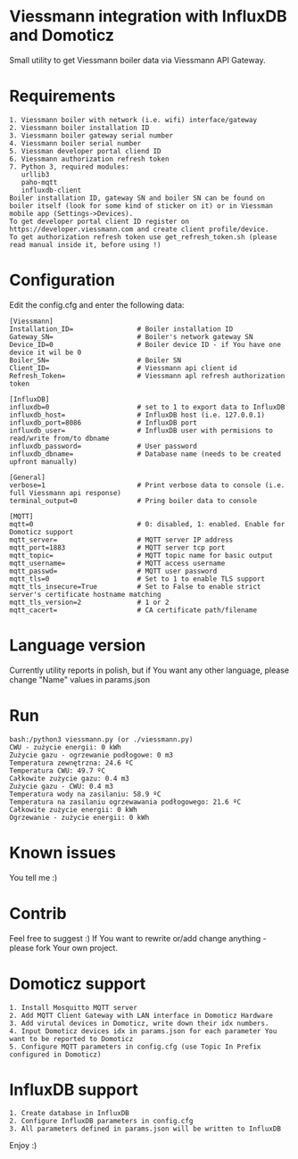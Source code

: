 # Viessmann integration with InfluxDB and Domoticz
Small utility to get Viessmann boiler data via Viessmann API Gateway.

# Requirements
```
1. Viessmann boiler with network (i.e. wifi) interface/gateway
2. Viessmann boiler installation ID
3. Viessmann boiler gateway serial number
4. Viessmann boiler serial number
5. Viessman developer portal cliend ID
6. Viessmann authorization refresh token
7. Python 3, required modules:
   urllib3
   paho-mqtt
   influxdb-client
Boiler installation ID, gateway SN and boiler SN can be found on boiler itself (look for some kind of sticker on it) or in Viessman mobile app (Settings->Devices).
To get developer portal client ID register on https://developer.viessmann.com and create client profile/device.
To get authorization refresh token use get_refresh_token.sh (please read manual inside it, before using !)
```
# Configuration
Edit the config.cfg and enter the following data:
```
[Viessmann]
Installation_ID=                # Boiler installation ID
Gateway_SN=                     # Boiler's network gateway SN
Device_ID=0                     # Boiler device ID - if You have one device it wil be 0
Boiler_SN=                      # Boiler SN
Client_ID=                      # Viessmann api client id
Refresh_Token=                  # Viessmann apl refresh authorization token

[InfluxDB]
influxdb=0                      # set to 1 to export data to InfluxDB
influxdb_host=                  # InfluxDB host (i.e. 127.0.0.1)
influxdb_port=8086              # InfluxDB port
influxdb_user=                  # InfluxDB user with permisions to read/write from/to dbname
influxdb_password=              # User password
influxdb_dbname=                # Database name (needs to be created upfront manually)

[General]
verbose=1                       # Print verbose data to console (i.e. full Viessmann api response)
terminal_output=0               # Pring boiler data to console

[MQTT]
mqtt=0                          # 0: disabled, 1: enabled. Enable for Domoticz support
mqtt_server=                    # MQTT server IP address
mqtt_port=1883                  # MQTT server tcp port
mqtt_topic=                     # MQTT topic name for basic output
mqtt_username=                  # MQTT access username
mqtt_passwd=                    # MQTT user password
mqtt_tls=0                      # Set to 1 to enable TLS support
mqtt_tls_insecure=True          # Set to False to enable strict server's certificate hostname matching
mqtt_tls_version=2              # 1 or 2
mqtt_cacert=                    # CA certificate path/filename
```
# Language version
Currently utility reports in polish, but if You want any other language, please change "Name" values in params.json

# Run
```
bash:/python3 viessmann.py (or ./viessmann.py)
CWU - zużycie energii: 0 kWh
Zużycie gazu - ogrzewanie podłogowe: 0 m3
Temperatura zewnętrzna: 24.6 ºC
Temperatura CWU: 49.7 ºC
Całkowite zużycie gazu: 0.4 m3
Zużycie gazu - CWU: 0.4 m3
Temperatura wody na zasilaniu: 58.9 ºC
Temperatura na zasilaniu ogrzewawania podłogowego: 21.6 ºC
Całkowite zużycie energii: 0 kWh
Ogrzewanie - zużycie energii: 0 kWh
```
# Known issues
You tell me :)

# Contrib
Feel free to suggest :) If You want to rewrite or/add change anything - please fork Your own project.

# Domoticz support
```
1. Install Mosquitto MQTT server
2. Add MQTT Client Gateway with LAN interface in Domoticz Hardware
3. Add virutal devices in Domoticz, write down their idx numbers.
4. Input Domoticz devices idx in params.json for each parameter You want to be reported to Domoticz
5. Configure MQTT parameters in config.cfg (use Topic In Prefix configured in Domoticz)
```
# InfluxDB support
```
1. Create database in InfluxDB
2. Configure InfluxDB parameters in config.cfg
3. All parameters defined in params.json will be written to InfluxDB
```
Enjoy :)
